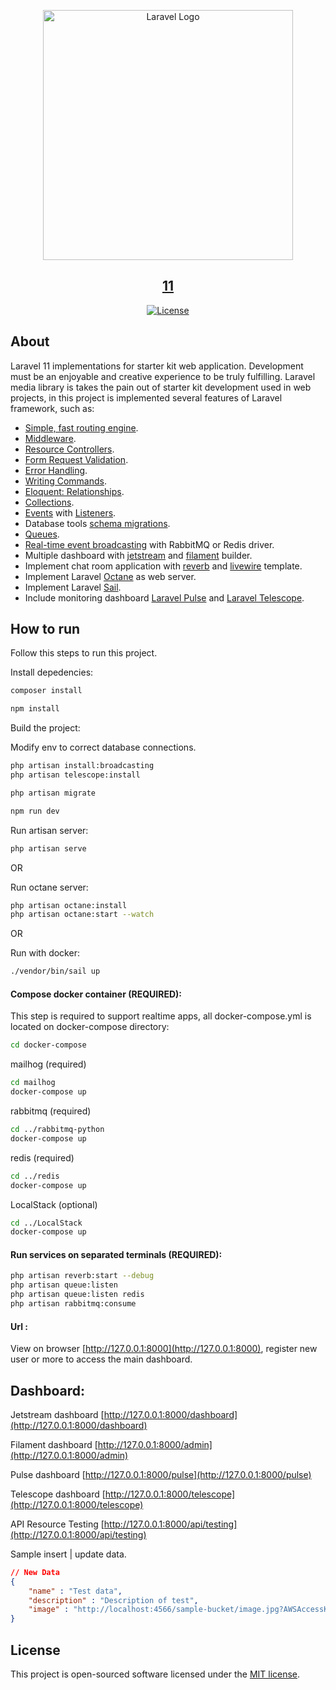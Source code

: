 <p align="center"><a href="https://laravel.com" target="_blank"><img src="https://raw.githubusercontent.com/laravel/art/master/logo-lockup/5%20SVG/2%20CMYK/1%20Full%20Color/laravel-logolockup-cmyk-red.svg" width="400" alt="Laravel Logo"><h2 align="center">11</h2></a></p>


<p align="center">
<a href="https://packagist.org/packages/laravel/framework"><img src="https://img.shields.io/packagist/l/laravel/framework" alt="License"></a>
</p>

## About

Laravel 11 implementations for starter kit web application. Development must be an enjoyable and creative experience to be truly fulfilling. Laravel media library is takes the pain out of starter kit development used in web projects, in this project is implemented several features of Laravel framework, such as:

- [Simple, fast routing engine](https://laravel.com/docs/11.x/routing).
- [Middleware](https://laravel.com/docs/11.x/middleware).
- [Resource Controllers](https://laravel.com/docs/11.x/controllers#resource-controllers).
- [Form Request Validation](https://laravel.com/docs/11.x/validation#form-request-validation).
- [Error Handling](https://laravel.com/docs/11.x/errors).
- [Writing Commands](https://laravel.com/docs/11.x/artisan#writing-commands).
- [Eloquent: Relationships](https://laravel.com/docs/11.x/eloquent-relationships).
- [Collections](https://laravel.com/docs/11.x/collections).
- [Events](https://laravel.com/docs/11.x/events) with [Listeners](https://laravel.com/docs/11.x/events).
- Database tools [schema migrations](https://laravel.com/docs/migrations).
- [Queues](https://laravel.com/docs/11.x/queues).
- [Real-time event broadcasting](https://laravel.com/docs/11.x/broadcasting) with RabbitMQ or Redis driver.
- Multiple dashboard with [jetstream](https://jetstream.laravel.com/introduction.html) and [filament](https://filamentphp.com/docs) builder.
- Implement chat room application with [reverb](https://laravel.com/docs/11.x/reverb) and [livewire](https://livewire.laravel.com/docs/quickstart) template.
- Implement Laravel [Octane](https://laravel.com/docs/11.x/octane) as web server.
- Implement Laravel [Sail](https://laravel.com/docs/11.x/sail).
- Include monitoring dashboard [Laravel Pulse](https://laravel.com/docs/11.x/pulse) and [Laravel Telescope](https://laravel.com/docs/11.x/telescope).


## How to run

Follow this steps to run this project.

Install depedencies:

```bash
composer install
```

```bash
npm install
```

Build the project:

Modify env to correct database connections.

```bash
php artisan install:broadcasting
php artisan telescope:install

php artisan migrate
```

```bash
npm run dev
```

Run artisan server:

```bash
php artisan serve
```
OR

Run octane server:

```bash
php artisan octane:install
php artisan octane:start --watch
```
OR

Run with docker:

```bash
./vendor/bin/sail up
```



#### Compose docker container (REQUIRED):

This step is required to support realtime apps, all docker-compose.yml is located on docker-compose directory:

```bash
cd docker-compose
```

mailhog (required)
```bash
cd mailhog
docker-compose up
```

rabbitmq (required)
```bash
cd ../rabbitmq-python
docker-compose up
```

redis (required)
```bash
cd ../redis
docker-compose up
```

LocalStack (optional)
```bash
cd ../LocalStack
docker-compose up
```

#### Run services on separated terminals (REQUIRED):

```bash
php artisan reverb:start --debug
php artisan queue:listen
php artisan queue:listen redis
php artisan rabbitmq:consume
```

#### Url :
View on browser [http://127.0.0.1:8000](http://127.0.0.1:8000), register new user or more to access the main dashboard.

## Dashboard:

Jetstream dashboard [http://127.0.0.1:8000/dashboard](http://127.0.0.1:8000/dashboard)

Filament dashboard  [http://127.0.0.1:8000/admin](http://127.0.0.1:8000/admin)

Pulse dashboard [http://127.0.0.1:8000/pulse](http://127.0.0.1:8000/pulse)

Telescope dashboard [http://127.0.0.1:8000/telescope](http://127.0.0.1:8000/telescope)

API Resource Testing [http://127.0.0.1:8000/api/testing](http://127.0.0.1:8000/api/testing)

Sample insert | update data.
```json
// New Data
{
    "name" : "Test data",
    "description" : "Description of test",
    "image" : "http://localhost:4566/sample-bucket/image.jpg?AWSAccessKeyId=test&Signature=bO0naJ0IClTaTznV5cWNV5iqMe4%3D&Expires=1739254435"
}
```

## License

This project is open-sourced software licensed under the [MIT license](https://opensource.org/licenses/MIT).
